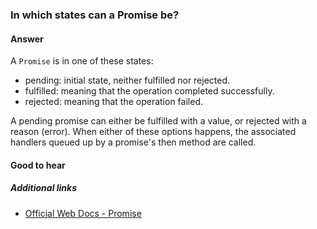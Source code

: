 ### In which states can a Promise be?

#### Answer

A `Promise` is in one of these states:

* pending: initial state, neither fulfilled nor rejected.
* fulfilled: meaning that the operation completed successfully.
* rejected: meaning that the operation failed.

A pending promise can either be fulfilled with a value, or rejected with a reason (error). 
When either of these options happens, the associated handlers queued up by a promise's then method are called. 

#### Good to hear

##### Additional links

* [Official Web Docs - Promise](https://developer.mozilla.org/en-US/docs/Web/JavaScript/Reference/Global_Objects/Promise)

<!-- tags: (node, javascript) -->

<!-- expertise: (0) -->
